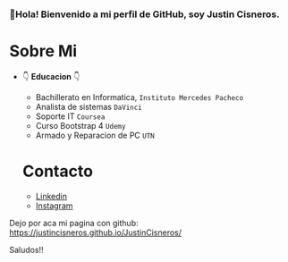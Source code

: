 ### 👋Hola! Bienvenido a mi perfil de GitHub, soy Justin Cisneros.

# Sobre Mi
- 👇 **Educacion** 👇
    - Bachillerato en Informatica, `Instituto Mercedes Pacheco`
    - Analista de sistemas `DaVinci`
    - Soporte IT  `Coursea`
    - Curso Bootstrap 4 `Udemy` 
    - Armado y Reparacion de PC `UTN`

    # Contacto 
    
    - [Linkedin](www.linkedin.com/in/justincisneros/) 
    - [Instagram](https://instagram/jusc240/) 
        
Dejo por aca mi pagina con github: https://justincisneros.github.io/JustinCisneros/

Saludos!!
